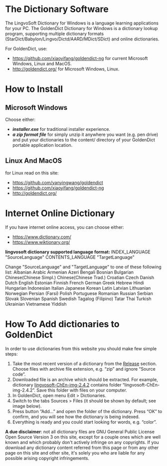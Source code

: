 # The Dictionary Software
The LingvoSoft Dictionary for Windows is a language learning applications for your PC.
The GoldenDict Dictionary for Windows is a dictionary lookup program, supporting multiple dictionary formats (StarDict/Babylon/Lingvo/Dictd/AARD/MDict/SDict) and online dictionaries.

For GoldenDict, use:
- https://github.com/xiaoyifang/goldendict-ng for current Microsoft Windows, Linux and MacOS.
- http://goldendict.org/ for Microsoft Windows, Linux.

# How to Install
## Microsoft Windows
Choose either:

- ***installer.exe*** for traditional installer experience.
- ***a zip format file*** for simply unzip it anywhere you want (e.g. pen drive) and put your dictionaries to the content/ directory of your GoldenDict portable application location.

## Linux And MacOS
for Linux read on this site: 
- https://github.com/yanyingwang/goldendict
- https://github.com/xiaoyifang/goldendict-ng
- http://goldendict.org/

# Internet Online Dictionary
If you have internet online access, you can choose either:
- https://www.dictionary.com/
- https://www.wiktionary.org/

**lingvosoft dictionary supported language format:**
INDEX_LANGUAGE "SourceLanguage"
CONTENTS_LANGUAGE "TargetLanguage"

Change "SourceLanguage" and "TargetLanguage" to one of these following list:
Albanian
Arabic
Armenian
Azeri
Bengali
Bosnian
Bulgarian
Chinese(Chinese Simpl.)
Chinese(Chinese Trad.)
Croatian
Czech
Danish
Dutch
English
Estonian
Finnish
French
German
Greek
Hebrew
Hindi
Hungarian
Indonesian
Italian
Japanese
Korean
Latin
Latvian
Lithuanian
Norwegian
Persian
(Farsi)
Polish
Portuguese
Romanian
Russian
Serbian
Slovak
Slovenian
Spanish
Swedish
Tagalog (Filipino)
Tatar
Thai
Turkish
Ukrainian
Vietnamese
Yiddish

# How To Add dictionaries to GoldenDict

In order to use dictionaries from this website you should make few simple steps:

1.  Take the most recent version of a dictionary from the [Release](https://github.com/programmerbiasa/dictionary-and-grammar-1/releases) section. Choose files with archive file extension, e.g. “zip” and ignore “Source code”.
2.  Downloaded file is an archive which should be extracted. For example, dictionary [lingvosoft-ChEn-img-2.4.2](https://github.com/programmerbiasa/dictionary-and-grammar-1/releases/download/lingvosoftdict/lingvosoft-ChEn-img-2.4.2.dsl.dz) contains folder “lingvosoft-ChEn-img-2.4.2”. Save this folder with files on your computer.
3.  In GoldenDict, open menu Edit > Dictionaries.
4.  Switch to the tabs Sources > Files (it should be shown by default; see image below).
5.  Press button “Add…” and open the folder of the dictionary. Press “OK” to confirm, and you will see how the dictionary is being indexed.
6.  Everything is ready and you could start looking for words, e.g. “color”.

**A due disclaimer**: not all dictionary files are GNU General Public License Open Source Version 3 on this site, except for a couple ones which are well known and which probably don't actively infringe on any copyrights. If you download any dictionary content referred from this page or from any other page on this site and other site, it's solely you who are liable for any possible arising copyright infringements.
